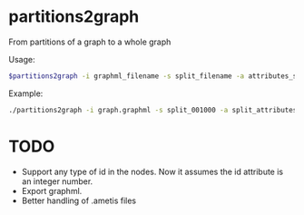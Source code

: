 # partitions2graph
From partitions of a graph to a whole graph

Usage:

```bash
$partitions2graph -i graphml_filename -s split_filename -a attributes_split_filename
```

Example:
```bash 
./partitions2graph -i graph.graphml -s split_001000 -a split_attributes.ametis > graph_simplified.edges
```

# TODO
* Support any type of id in the nodes. Now it assumes the id attribute is an integer number. 
* Export graphml.
* Better handling of .ametis files
